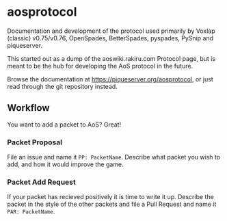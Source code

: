 # aosprotocol
Documentation and development of the protocol used primarily by Voxlap (classic) v0.75/v0.76, OpenSpades, BetterSpades, pyspades, PySnip and piqueserver.

This started out as a dump of the aoswiki.rakiru.com Protocol page, but is meant to be the hub for
developing the AoS protocol in the future.

Browse the documentation at https://piqueserver.org/aosprotocol, or just read through the git repository instead.

## Workflow
You want to add a packet to AoS? Great!

### Packet Proposal
File an issue and name it `PP: PacketName`. Describe what packet you wish to add,
and how it would improve the game.

### Packet Add Request
If your packet has recieved positively it is time to write it up.
Describe the packet in the style of the other packets and file a Pull Request and name it `PAR: PacketName`.
